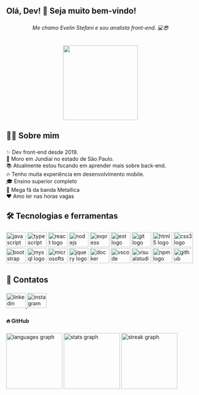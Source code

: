 <h2 align="left">Olá, Dev! 👋 Seja muito bem-vindo!</h2>

###

<h6 align="center">Me chamo Evelin Stefani e sou analista front-end.  💻😎</h6>

###

<div align="center">
  <img height="200" src="https://media.giphy.com/media/v1.Y2lkPTc5MGI3NjExNzBlYjNlNWYzMmFjZWFiZjg4NjI2NmRiM2Q4NmU1OGFkZWIzZDU0OCZlcD12MV9pbnRlcm5hbF9naWZzX2dpZklkJmN0PWc/13GIgrGdslD9oQ/giphy.gif"  />
</div>

###

<h2 align="left">👩‍💻  Sobre mim</h2>

###

<p align="left">✨ Dev front-end desde 2019.<br>🏡 Moro em Jundiaí  no estado de São Paulo.<br>📚 Atualmente estou focando em aprender mais sobre back-end.<br>🔥 Tenho muita experiência em desenvolvimento mobile.<br>🎓 Ensino superior completo<br>🎵  Mega fã da banda Metallica<br>❤️ Amo ler nas horas vagas</p>

###

<h2 align="left">🛠 Tecnologias e ferramentas</h2>

###

<div align="left">
  <img src="https://cdn.jsdelivr.net/gh/devicons/devicon/icons/javascript/javascript-original.svg" height="40" width="52" alt="javascript logo"  />
  <img src="https://cdn.jsdelivr.net/gh/devicons/devicon/icons/typescript/typescript-original.svg" height="40" width="52" alt="typescript logo"  />
  <img src="https://cdn.jsdelivr.net/gh/devicons/devicon/icons/react/react-original.svg" height="40" width="52" alt="react logo"  />
  <img src="https://cdn.jsdelivr.net/gh/devicons/devicon/icons/nodejs/nodejs-original.svg" height="40" width="52" alt="nodejs logo"  />
  <img src="https://cdn.jsdelivr.net/gh/devicons/devicon/icons/express/express-original.svg" height="40" width="52" alt="express logo"  />
  <img src="https://cdn.jsdelivr.net/gh/devicons/devicon/icons/jest/jest-plain.svg" height="40" width="52" alt="jest logo"  />
  <img src="https://cdn.jsdelivr.net/gh/devicons/devicon/icons/git/git-original.svg" height="40" width="52" alt="git logo"  />
  <img src="https://cdn.jsdelivr.net/gh/devicons/devicon/icons/html5/html5-original.svg" height="40" width="52" alt="html5 logo"  />
  <img src="https://cdn.jsdelivr.net/gh/devicons/devicon/icons/css3/css3-original.svg" height="40" width="52" alt="css3 logo"  />
  <img src="https://cdn.jsdelivr.net/gh/devicons/devicon/icons/bootstrap/bootstrap-original.svg" height="40" width="52" alt="bootstrap logo"  />
  <img src="https://cdn.jsdelivr.net/gh/devicons/devicon/icons/mysql/mysql-original.svg" height="40" width="52" alt="mysql logo"  />
  <img src="https://cdn.jsdelivr.net/gh/devicons/devicon/icons/microsoftsqlserver/microsoftsqlserver-plain.svg" height="40" width="52" alt="microsoftsqlserver logo"  />
  <img src="https://cdn.jsdelivr.net/gh/devicons/devicon/icons/jquery/jquery-original.svg" height="40" width="52" alt="jquery logo"  />
  <img src="https://cdn.jsdelivr.net/gh/devicons/devicon/icons/docker/docker-original.svg" height="40" width="52" alt="docker logo"  />
  <img src="https://cdn.jsdelivr.net/gh/devicons/devicon/icons/vscode/vscode-original.svg" height="40" width="52" alt="vscode logo"  />
  <img src="https://cdn.jsdelivr.net/gh/devicons/devicon/icons/visualstudio/visualstudio-plain.svg" height="40" width="52" alt="visualstudio logo"  />
  <img src="https://cdn.jsdelivr.net/gh/devicons/devicon/icons/npm/npm-original-wordmark.svg" height="40" width="52" alt="npm logo"  />
  <img src="https://cdn.jsdelivr.net/gh/devicons/devicon/icons/github/github-original.svg" height="40" width="52" alt="github logo"  />
</div>

###

<h2 align="left">💌 Contatos</h2>

###

<div align="left">
  <a href="https://www.linkedin.com/in/evelin-stefani/" target="_blank">
    <img src="https://raw.githubusercontent.com/maurodesouza/profile-readme-generator/master/src/assets/icons/social/linkedin/default.svg" width="52" height="40" alt="linkedin logo"  />
  </a>
  <a href="https://www.instagram.com/eveh_ste/" target="_blank">
    <img src="https://raw.githubusercontent.com/maurodesouza/profile-readme-generator/master/src/assets/icons/social/instagram/default.svg" width="52" height="40" alt="instagram logo"  />
  </a>
</div>

###

<h4 align="left">🔥 GitHub</h4>

###

<div align="left">
  <img src="https://github-readme-stats.vercel.app/api/top-langs?username=evehste&locale=pt-br&hide_title=false&layout=compact&card_width=320&langs_count=5&theme=default&hide_border=false&order=2" height="150" alt="languages graph"  />
  <img src="https://github-readme-stats.vercel.app/api?username=evehste&hide_title=false&hide_rank=false&show_icons=true&include_all_commits=true&count_private=true&disable_animations=false&theme=default&locale=pt-br&hide_border=false&order=1" height="150" alt="stats graph"  />
  <img src="https://streak-stats.demolab.com?user=evehste&locale=pt-br&mode=daily&theme=default&hide_border=false&border_radius=5&order=3" height="150" alt="streak graph"  />
</div>

###
